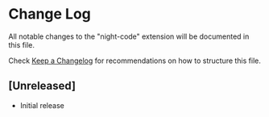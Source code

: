 # Change Log

All notable changes to the "night-code" extension will be documented in this file.

Check [Keep a Changelog](http://keepachangelog.com/) for recommendations on how to structure this file.

## [Unreleased]

- Initial release
